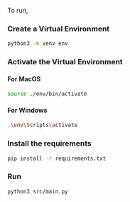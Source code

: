 To run,

### Create a Virtual Environment

```bash
python3 -m venv env
```

### Activate the Virtual Environment

#### For MacOS

```bash
source ./env/bin/activate
```

#### For Windows

```bash
.\env\Scripts\activate
```

### Install the requirements

```bash
pip install -r requirements.txt
```

### Run

```bash
python3 src/main.py
```
